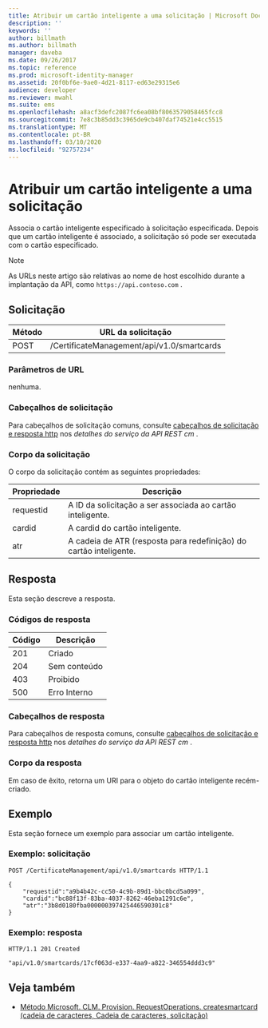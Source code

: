 ```yaml
---
title: Atribuir um cartão inteligente a uma solicitação | Microsoft Docs
description: ''
keywords: ''
author: billmath
ms.author: billmath
manager: daveba
ms.date: 09/26/2017
ms.topic: reference
ms.prod: microsoft-identity-manager
ms.assetid: 20f0bf6e-9ae0-4d21-8117-ed63e29315e6
audience: developer
ms.reviewer: mwahl
ms.suite: ems
ms.openlocfilehash: a8acf3defc2087fc6ea08bf8063579058465fcc8
ms.sourcegitcommit: 7e8c3b85dd3c3965de9cb407daf74521e4cc5515
ms.translationtype: MT
ms.contentlocale: pt-BR
ms.lasthandoff: 03/10/2020
ms.locfileid: "92757234"
---
```

# <a name="assign-a-smart-card-to-a-request"></a>Atribuir um cartão inteligente a uma solicitação
Associa o cartão inteligente especificado à solicitação especificada. Depois que um cartão inteligente é associado, a solicitação só pode ser executada com o cartão especificado.

>[!NOTE]
>As URLs neste artigo são relativas ao nome de host escolhido durante a implantação da API, como `https://api.contoso.com` .

## <a name="request"></a>Solicitação

Método  |URL da solicitação  
---------|---------
POST     |/CertificateManagement/api/v1.0/smartcards

### <a name="url-parameters"></a>Parâmetros de URL
nenhuma.

### <a name="request-headers"></a>Cabeçalhos de solicitação
Para cabeçalhos de solicitação comuns, consulte [cabeçalhos de solicitação e resposta http](certificate-management-rest-api-service-details.md#http-request-and-response-headers) nos *detalhes do serviço da API REST cm* .

### <a name="request-body"></a>Corpo da solicitação
O corpo da solicitação contém as seguintes propriedades:

Propriedade | Descrição
---------|-----------
requestid | A ID da solicitação a ser associada ao cartão inteligente.
cardid | A cardid do cartão inteligente.
atr | A cadeia de ATR (resposta para redefinição) do cartão inteligente.


## <a name="response"></a>Resposta
Esta seção descreve a resposta.

### <a name="response-codes"></a>Códigos de resposta

Código  |Descrição  
---------|---------
201 | Criado
204 | Sem conteúdo
403 | Proibido
500 | Erro Interno

### <a name="response-headers"></a>Cabeçalhos de resposta
Para cabeçalhos de resposta comuns, consulte [cabeçalhos de solicitação e resposta http](certificate-management-rest-api-service-details.md#http-request-and-response-headers) nos *detalhes do serviço da API REST cm* .

### <a name="response-body"></a>Corpo da resposta
Em caso de êxito, retorna um URI para o objeto do cartão inteligente recém-criado.

## <a name="example"></a>Exemplo
Esta seção fornece um exemplo para associar um cartão inteligente.

### <a name="example-request"></a>Exemplo: solicitação

```
POST /CertificateManagement/api/v1.0/smartcards HTTP/1.1

{
    "requestid":"a9b4b42c-cc50-4c9b-89d1-bbc0bcd5a099",
    "cardid":"bc88f13f-83ba-4037-8262-46eba1291c6e",
    "atr":"3b8d0180fba000000397425446590301c8"
}
```

### <a name="example-response"></a>Exemplo: resposta

```
HTTP/1.1 201 Created

"api/v1.0/smartcards/17cf063d-e337-4aa9-a822-346554ddd3c9"
```

## <a name="see-also"></a>Veja também

- [Método Microsoft. CLM. Provision. RequestOperations. createsmartcard (cadeia de caracteres, Cadeia de caracteres, solicitação)](https://msdn.microsoft.com/library/windows/desktop/bb456812.aspx)
